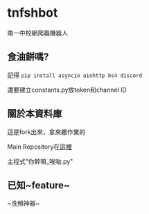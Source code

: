 # tnfshbot
南一中校網爬蟲機器人
## 食油餅嗎?
記得
`
pip install asyncio aiohttp bs4 discord
`

還要建立constants.py放token和channel ID
## 關於本資料庫
這是fork出來，拿來繳作業的

Main Repository在[這裡](https://github.com/MungbeanOuO/tnfshbot)

主程式"你幹嘛_唉呦.py"
## 已知~feature~
~洗頻神器~
